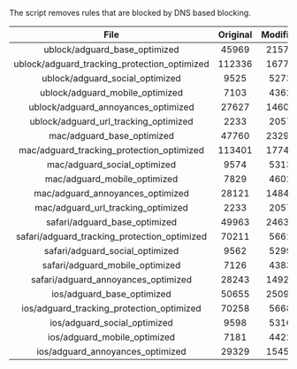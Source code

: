 The script removes rules that are blocked by DNS based blocking.


| File | Original | Modified |
|:----:|:-----:|:-----:|
| ublock/adguard_base_optimized | 45969 | 21578 |
| ublock/adguard_tracking_protection_optimized | 112336 | 16775 |
| ublock/adguard_social_optimized | 9525 | 5273 |
| ublock/adguard_mobile_optimized | 7103 | 4362 |
| ublock/adguard_annoyances_optimized | 27627 | 14608 |
| ublock/adguard_url_tracking_optimized | 2233 | 2057 |
| mac/adguard_base_optimized | 47760 | 23291 |
| mac/adguard_tracking_protection_optimized | 113401 | 17741 |
| mac/adguard_social_optimized | 9574 | 5313 |
| mac/adguard_mobile_optimized | 7829 | 4602 |
| mac/adguard_annoyances_optimized | 28121 | 14847 |
| mac/adguard_url_tracking_optimized | 2233 | 2057 |
| safari/adguard_base_optimized | 49963 | 24631 |
| safari/adguard_tracking_protection_optimized | 70211 | 5661 |
| safari/adguard_social_optimized | 9562 | 5299 |
| safari/adguard_mobile_optimized | 7126 | 4383 |
| safari/adguard_annoyances_optimized | 28243 | 14920 |
| ios/adguard_base_optimized | 50655 | 25094 |
| ios/adguard_tracking_protection_optimized | 70258 | 5668 |
| ios/adguard_social_optimized | 9598 | 5316 |
| ios/adguard_mobile_optimized | 7181 | 4422 |
| ios/adguard_annoyances_optimized | 29329 | 15453 |